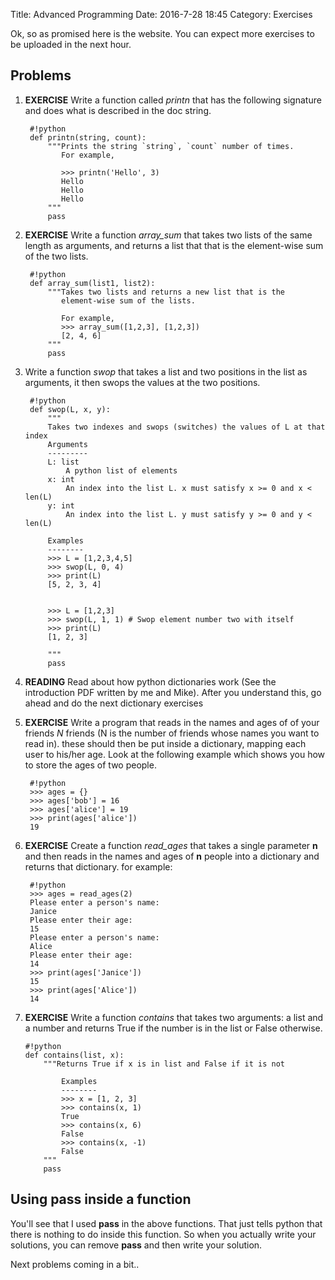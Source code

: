Title: Advanced Programming
Date: 2016-7-28 18:45
Category: Exercises

Ok, so as promised here is the website. You can expect more 
exercises to be uploaded in the next hour.


Problems
--------
1. **EXERCISE** Write a function called *printn* that has the following signature
and does what is described in the doc string.

        #!python
        def printn(string, count):
            """Prints the string `string`, `count` number of times.
               For example,

               >>> printn('Hello', 3)
               Hello
               Hello
               Hello
            """
            pass

2. **EXERCISE** Write a function *array_sum* that takes two lists of the same length
   as arguments, and returns a list that that is the element-wise 
   sum of the two lists.

        #!python
        def array_sum(list1, list2):
            """Takes two lists and returns a new list that is the 
               element-wise sum of the lists.

               For example,
               >>> array_sum([1,2,3], [1,2,3])
               [2, 4, 6]
            """
            pass

3. Write a function *swop* that takes a list and two positions in the 
   list as arguments, it then swops the values at the two positions.

        #!python
        def swop(L, x, y):
            """
            Takes two indexes and swops (switches) the values of L at that index
            Arguments
            ---------
            L: list
                A python list of elements
            x: int
                An index into the list L. x must satisfy x >= 0 and x < len(L)
            y: int
                An index into the list L. y must satisfy y >= 0 and y < len(L)

            Examples
            --------
            >>> L = [1,2,3,4,5]
            >>> swop(L, 0, 4)
            >>> print(L)
            [5, 2, 3, 4]


            >>> L = [1,2,3]
            >>> swop(L, 1, 1) # Swop element number two with itself
            >>> print(L)
            [1, 2, 3]

            """
            pass

            

7. **READING** Read about how python dictionaries work (See the introduction PDF written by me and Mike).
   After you understand this, go ahead and do the next dictionary exercises

8. **EXERCISE** Write a program that reads in the names and ages of
of your friends *N* friends (N is the number of friends whose names you want
 to read in). these should then be put inside a dictionary, mapping each user
 to his/her age. Look at the following example which shows
 you how to store the ages of two people.

        #!python
        >>> ages = {}
        >>> ages['bob'] = 16
        >>> ages['alice'] = 19
        >>> print(ages['alice'])
        19

9. **EXERCISE** Create a function *read_ages* that takes a single parameter **n** and then reads in 
the names and ages of **n** people into a dictionary and returns that dictionary.
for example:
        
        #!python
        >>> ages = read_ages(2)
        Please enter a person's name: 
        Janice
        Please enter their age:
        15
        Please enter a person's name: 
        Alice
        Please enter their age:
        14
        >>> print(ages['Janice'])
        15
        >>> print(ages['Alice'])
        14

10. **EXERCISE** Write a function *contains* that takes two arguments: a list and a number and 
returns True if the number is in the list or False otherwise. 

        #!python
        def contains(list, x):
            """Returns True if x is in list and False if it is not
            
                Examples
                --------
                >>> x = [1, 2, 3]
                >>> contains(x, 1)
                True
                >>> contains(x, 6)
                False
                >>> contains(x, -1)
                False
            """
            pass





Using pass inside a function
-----
You'll see that I used **pass** in the above functions.
That just tells python that there is nothing to do inside this function.
So when you actually write your solutions, you can remove **pass** and then
write your solution.


Next problems coming in a bit..



